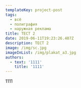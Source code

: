 ```yaml
---
templateKey: project-post
tags:
  - всё
  - полиграфия
  - наружная реклама
title: ТЕСТ 2
date: 2019-06-11T19:23:26.407Z
description: ТЕСТ 2
image: /img/sc.jpg
imageInList: /img/plakat_a3.jpg
authors:
  - text: '1111'
    title: '1111'
---
```

1111
